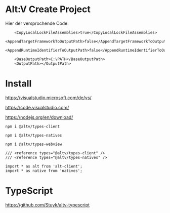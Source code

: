 
# Alt:V Create Project

Hier der versprochende Code:


```
    <CopyLocalLockFileAssemblies>true</CopyLocalLockFileAssemblies>
    <AppendTargetFrameworkToOutputPath>false</AppendTargetFrameworkToOutputPath>
    <AppendRuntimeIdentifierToOutputPath>false</AppendRuntimeIdentifierToOutputPath>

    <BaseOutputPath>C:\PATH</BaseOutputPath>
    <OutputPath></OutputPath>
```
# Install

https://visualstudio.microsoft.com/de/vs/

https://code.visualstudio.com/

https://nodejs.org/en/download/


```
npm i @altv/types-client
```
```
npm i @altv/types-natives
```
```
npm i @altv/types-webview
```

```
/// <reference types="@altv/types-client" />
/// <reference types="@altv/types-natives" />

import * as alt from 'alt-client';
import * as native from 'natives';
```

# TypeScript
https://github.com/Stuyk/altv-typescript
